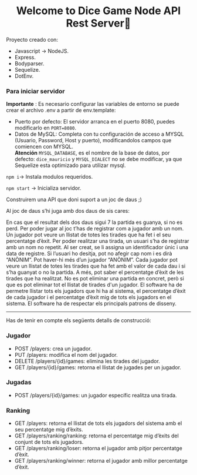 <h1 align="center">Welcome to Dice Game Node API Rest Server👋</h1>

Proyecto creado con:  
* Javascript -> NodeJS.
* Express.
* Bodyparser.
* Sequelize.
* DotEnv.

### Para iniciar servidor ### 
**Importante** : Es necesario configurar las variables de entorno se puede crear el archivo .env a partir de env.template:
- Puerto por defecto: El servidor arranca en el puerto 8080, puedes modificarlo en ``PORT=8080``. 
- Datos de MySQL: Completa con tu configuración de acceso a MYSQL (Usuario, Password, Host y puerto), modificandolos campos que comiencen con MYSQL.  
**Atención** ``MYSQL_DATABASE``, es el nombre de la base de datos, por defecto: ``dice_mauricio`` y  ``MYSQL_DIALECT`` no se debe modificar, ya que Sequelize esta optimizado para utilizar mysql. 

``npm i``-> Instala modulos requeridos.  

``npm start`` -> Inicializa servidor.    

Construirem una API que doni suport a un joc de daus ;)

Al joc de daus s’hi juga amb dos daus de sis cares:

En cas que el resultat dels dos daus sigui 7 la partida es guanya, si no es perd.
Per poder jugar al joc t’has de registrar com a jugador amb un nom. Un jugador pot veure un llistat de totes les tirades que ha fet i el seu percentatge d’èxit.
Per poder realitzar una tirada, un usuari s’ha de registrar amb un nom no repetit. Al ser creat, se li assigna un identificador únic i una data de registre.
Si l’usuari ho desitja, pot no afegir cap nom i es dirà “ANÒNIM”. Pot haver-hi més d’un jugador “ANÒNIM”.
Cada jugador pot veure un llistat de totes les tirades que ha fet amb el valor de cada dau i si s’ha guanyat o no la partida. A més, pot saber el percentatge d’èxit de les tirades que ha realitzat.
No es pot eliminar una partida en concret, però si que es pot eliminar tot el llistat de tirades d'un jugador. El software ha de permetre llistar tots els jugadors que hi ha al sistema, el percentatge d’èxit de cada jugador i el percentatge d’èxit mig de tots els jugadors en el sistema.
El software ha de respectar els principals patrons de disseny.

----

Has de tenir en compte els següents detalls de construcció:
### Jugador ###
* POST /players: crea un jugador.
* PUT /players: modifica el nom del jugador.
* DELETE /players/{id}/games: elimina les tirades del jugador.
* GET /players/{id}/games: retorna el llistat de jugades per un jugador.
### Jugadas ###
* POST /players/{id}/games: un jugador específic realitza una tirada.
### Ranking ###
* GET /players: retorna el llistat de tots els jugadors del sistema amb el seu percentatge mig d’èxits.
* GET /players/ranking/ranking: retorna el percentatge mig d’èxits del conjunt de tots els jugadors.
* GET /players/ranking/loser: retorna el jugador amb pitjor percentatge d’èxit.
* GET /players/ranking/winner: retorna el jugador amb millor percentatge d’èxit.
